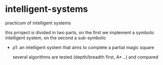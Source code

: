 # intelligent-systems
practicum of intelligent systems

this prroject is divided in two parts, on the first we implement a symbolic intelligent system, on the second a sub-symbolic

- p1: an intelligent system that aims to complete a partial magic square
  
  several algorithms are tested (depth/breadth first, A*...) and compared

